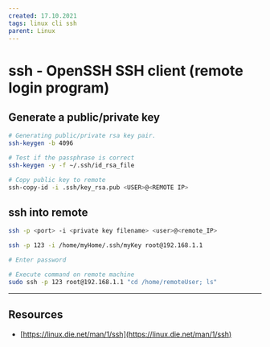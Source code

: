```yaml
---
created: 17.10.2021
tags: linux cli ssh
parent: Linux
---
```


# ssh - OpenSSH SSH client (remote login program)

## Generate a public/private key

```bash
# Generating public/private rsa key pair.
ssh-keygen -b 4096

# Test if the passphrase is correct
ssh-keygen -y -f ~/.ssh/id_rsa_file

# Copy public key to remote
ssh-copy-id -i .ssh/key_rsa.pub <USER>@<REMOTE IP>
```

## ssh into remote

```bash
ssh -p <port> -i <private key filename> <user>@<remote_IP>

ssh -p 123 -i /home/myHome/.ssh/myKey root@192.168.1.1

# Enter password

# Execute command on remote machine
sudo ssh -p 123 root@192.168.1.1 "cd /home/remoteUser; ls"
```

---

## Resources

* [https://linux.die.net/man/1/ssh](https://linux.die.net/man/1/ssh)
